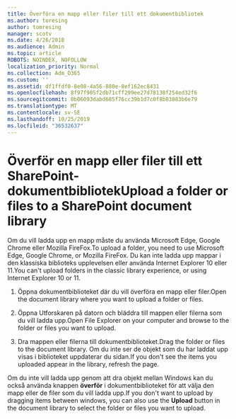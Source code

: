 ```yaml
---
title: Överföra en mapp eller filer till ett dokumentbibliotek
ms.author: toresing
author: tomresing
manager: scotv
ms.date: 4/26/2018
ms.audience: Admin
ms.topic: article
ROBOTS: NOINDEX, NOFOLLOW
localization_priority: Normal
ms.collection: Adm_O365
ms.custom: ''
ms.assetid: df1ffdf0-8e08-4a56-880e-8ef162ec8431
ms.openlocfilehash: 8f97f905f2db71cff299ee27d78138f254ed32f6
ms.sourcegitcommit: 0b06093dabd685f76cc39b1d7c0f8b03883b6e79
ms.translationtype: MT
ms.contentlocale: sv-SE
ms.lasthandoff: 10/25/2019
ms.locfileid: "36532637"
---
```

# <a name="upload-a-folder-or-files-to-a-sharepoint-document-library"></a><span data-ttu-id="4ae00-102">Överför en mapp eller filer till ett SharePoint-dokumentbibliotek</span><span class="sxs-lookup"><span data-stu-id="4ae00-102">Upload a folder or files to a SharePoint document library</span></span>

<span data-ttu-id="4ae00-103">Om du vill ladda upp en mapp måste du använda Microsoft Edge, Google Chrome eller Mozilla FireFox.</span><span class="sxs-lookup"><span data-stu-id="4ae00-103">To upload a folder, you need to use Microsoft Edge, Google Chrome, or Mozilla FireFox.</span></span> <span data-ttu-id="4ae00-104">Du kan inte ladda upp mappar i den klassiska biblioteks upplevelsen eller använda Internet Explorer 10 eller 11.</span><span class="sxs-lookup"><span data-stu-id="4ae00-104">You can't upload folders in the classic library experience, or using Internet Explorer 10 or 11.</span></span>
  
1. <span data-ttu-id="4ae00-105">Öppna dokumentbiblioteket där du vill överföra en mapp eller filer.</span><span class="sxs-lookup"><span data-stu-id="4ae00-105">Open the document library where you want to upload a folder or files.</span></span>
    
2. <span data-ttu-id="4ae00-106">Öppna Utforskaren på datorn och bläddra till mappen eller filerna som du vill ladda upp.</span><span class="sxs-lookup"><span data-stu-id="4ae00-106">Open File Explorer on your computer and browse to the folder or files you want to upload.</span></span>
    
3. <span data-ttu-id="4ae00-107">Dra mappen eller filerna till dokumentbiblioteket.</span><span class="sxs-lookup"><span data-stu-id="4ae00-107">Drag the folder or files to the document library.</span></span> <span data-ttu-id="4ae00-108">Om du inte ser de objekt som du har laddat upp visas i biblioteket uppdaterar du sidan.</span><span class="sxs-lookup"><span data-stu-id="4ae00-108">If you don't see the items you uploaded appear in the library, refresh the page.</span></span> 
    
<span data-ttu-id="4ae00-109">Om du inte vill ladda upp genom att dra objekt mellan Windows kan du också använda knappen **överför** i dokumentbiblioteket för att välja den mapp eller de filer som du vill ladda upp.</span><span class="sxs-lookup"><span data-stu-id="4ae00-109">If you don't want to upload by dragging items between windows, you can also use the **Upload** button in the document library to select the folder or files you want to upload.</span></span> 
  

